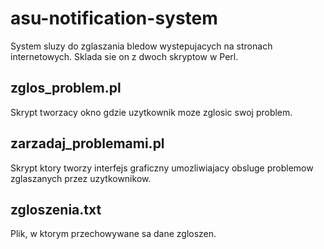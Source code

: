 # asu-notification-system
System sluzy do zglaszania bledow wystepujacych na stronach internetowych.
Sklada sie on z dwoch skryptow w Perl.
## zglos_problem.pl
Skrypt tworzacy okno gdzie uzytkownik moze zglosic swoj problem.
## zarzadaj_problemami.pl
Skrypt ktory tworzy interfejs graficzny umozliwiajacy obsluge problemow zglaszanych przez uzytkownikow.
## zgloszenia.txt
Plik, w ktorym przechowywane sa dane zgloszen. 
